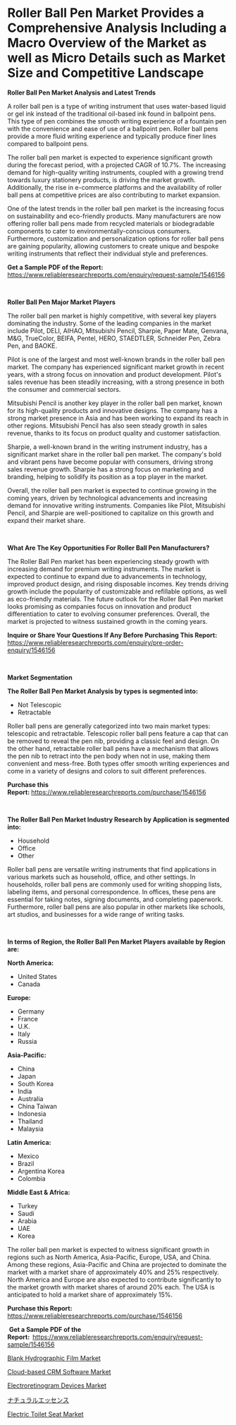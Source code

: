<p><h1>Roller Ball Pen Market Provides a Comprehensive Analysis Including a Macro Overview of the Market as well as Micro Details such as Market Size and Competitive Landscape</h1></p><p><strong>Roller Ball Pen Market Analysis and Latest Trends</strong></p>
<p><p>A roller ball pen is a type of writing instrument that uses water-based liquid or gel ink instead of the traditional oil-based ink found in ballpoint pens. This type of pen combines the smooth writing experience of a fountain pen with the convenience and ease of use of a ballpoint pen. Roller ball pens provide a more fluid writing experience and typically produce finer lines compared to ballpoint pens.</p><p>The roller ball pen market is expected to experience significant growth during the forecast period, with a projected CAGR of 10.7%. The increasing demand for high-quality writing instruments, coupled with a growing trend towards luxury stationery products, is driving the market growth. Additionally, the rise in e-commerce platforms and the availability of roller ball pens at competitive prices are also contributing to market expansion.</p><p>One of the latest trends in the roller ball pen market is the increasing focus on sustainability and eco-friendly products. Many manufacturers are now offering roller ball pens made from recycled materials or biodegradable components to cater to environmentally-conscious consumers. Furthermore, customization and personalization options for roller ball pens are gaining popularity, allowing customers to create unique and bespoke writing instruments that reflect their individual style and preferences.</p></p>
<p><strong>Get a Sample PDF of the Report:&nbsp;</strong> <a href="https://www.reliableresearchreports.com/enquiry/request-sample/1546156">https://www.reliableresearchreports.com/enquiry/request-sample/1546156</a></p>
<p>&nbsp;</p>
<p><strong>Roller Ball Pen Major Market Players</strong></p>
<p><p>The roller ball pen market is highly competitive, with several key players dominating the industry. Some of the leading companies in the market include Pilot, DELI, AIHAO, Mitsubishi Pencil, Sharpie, Paper Mate, Genvana, M&G, TrueColor, BEIFA, Pentel, HERO, STAEDTLER, Schneider Pen, Zebra Pen, and BAOKE.</p><p>Pilot is one of the largest and most well-known brands in the roller ball pen market. The company has experienced significant market growth in recent years, with a strong focus on innovation and product development. Pilot's sales revenue has been steadily increasing, with a strong presence in both the consumer and commercial sectors.</p><p>Mitsubishi Pencil is another key player in the roller ball pen market, known for its high-quality products and innovative designs. The company has a strong market presence in Asia and has been working to expand its reach in other regions. Mitsubishi Pencil has also seen steady growth in sales revenue, thanks to its focus on product quality and customer satisfaction.</p><p>Sharpie, a well-known brand in the writing instrument industry, has a significant market share in the roller ball pen market. The company's bold and vibrant pens have become popular with consumers, driving strong sales revenue growth. Sharpie has a strong focus on marketing and branding, helping to solidify its position as a top player in the market.</p><p>Overall, the roller ball pen market is expected to continue growing in the coming years, driven by technological advancements and increasing demand for innovative writing instruments. Companies like Pilot, Mitsubishi Pencil, and Sharpie are well-positioned to capitalize on this growth and expand their market share.</p></p>
<p>&nbsp;</p>
<p><strong>What Are The Key Opportunities For Roller Ball Pen Manufacturers?</strong></p>
<p><p>The Roller Ball Pen market has been experiencing steady growth with increasing demand for premium writing instruments. The market is expected to continue to expand due to advancements in technology, improved product design, and rising disposable incomes. Key trends driving growth include the popularity of customizable and refillable options, as well as eco-friendly materials. The future outlook for the Roller Ball Pen market looks promising as companies focus on innovation and product differentiation to cater to evolving consumer preferences. Overall, the market is projected to witness sustained growth in the coming years.</p></p>
<p><strong>Inquire or Share Your Questions If Any Before Purchasing This Report:</strong> <a href="https://www.reliableresearchreports.com/enquiry/pre-order-enquiry/1546156">https://www.reliableresearchreports.com/enquiry/pre-order-enquiry/1546156</a></p>
<p>&nbsp;</p>
<p><strong>Market Segmentation</strong></p>
<p><strong>The Roller Ball Pen Market Analysis by types is segmented into:</strong></p>
<p><ul><li>Not Telescopic</li><li>Retractable</li></ul></p>
<p><p>Roller ball pens are generally categorized into two main market types: telescopic and retractable. Telescopic roller ball pens feature a cap that can be removed to reveal the pen nib, providing a classic feel and design. On the other hand, retractable roller ball pens have a mechanism that allows the pen nib to retract into the pen body when not in use, making them convenient and mess-free. Both types offer smooth writing experiences and come in a variety of designs and colors to suit different preferences.</p></p>
<p><strong>Purchase this Report:&nbsp;</strong><a href="https://www.reliableresearchreports.com/purchase/1546156">https://www.reliableresearchreports.com/purchase/1546156</a></p>
<p>&nbsp;</p>
<p><strong>The Roller Ball Pen Market Industry Research by Application is segmented into:</strong></p>
<p><ul><li>Household</li><li>Office</li><li>Other</li></ul></p>
<p><p>Roller ball pens are versatile writing instruments that find applications in various markets such as household, office, and other settings. In households, roller ball pens are commonly used for writing shopping lists, labeling items, and personal correspondence. In offices, these pens are essential for taking notes, signing documents, and completing paperwork. Furthermore, roller ball pens are also popular in other markets like schools, art studios, and businesses for a wide range of writing tasks.</p></p>
<p>&nbsp;</p>
<p><strong>In terms of Region, the Roller Ball Pen Market Players available by Region are:</strong></p>
<p>
    <p> <strong> North America: </strong>
        <ul>
            <li>United States</li>
            <li>Canada</li>
        </ul>
        </p> 
    <p> <strong> Europe: </strong>
        <ul>
            <li>Germany</li>
            <li>France</li>
            <li>U.K.</li>
            <li>Italy</li>
            <li>Russia</li>
        </ul>
        </p> 
    <p> <strong> Asia-Pacific: </strong>
        <ul>
            <li>China</li>
            <li>Japan</li>
            <li>South Korea</li>
            <li>India</li>
            <li>Australia</li>
            <li>China Taiwan</li>
            <li>Indonesia</li>
            <li>Thailand</li>
            <li>Malaysia</li>
        </ul>
        </p> 
    <p> <strong> Latin America: </strong>
        <ul>
            <li>Mexico</li>
            <li>Brazil</li>
            <li>Argentina Korea</li>
            <li>Colombia</li>
        </ul>
        </p> 
    <p> <strong> Middle East & Africa: </strong>
        <ul>
            <li>Turkey</li>
            <li>Saudi</li>
            <li>Arabia</li>
            <li>UAE</li>
            <li>Korea</li>
        </ul>
    </p>
    </p>
<p><p>The roller ball pen market is expected to witness significant growth in regions such as North America, Asia-Pacific, Europe, USA, and China. Among these regions, Asia-Pacific and China are projected to dominate the market with a market share of approximately 40% and 25% respectively. North America and Europe are also expected to contribute significantly to the market growth with market shares of around 20% each. The USA is anticipated to hold a market share of approximately 15%.</p></p>
<p><strong>Purchase this Report: </strong><a href="https://www.reliableresearchreports.com/purchase/1546156">https://www.reliableresearchreports.com/purchase/1546156</a></p>
<p>&nbsp;<strong>Get a Sample PDF of the Report:&nbsp;&nbsp;</strong><a href="https://www.reliableresearchreports.com/enquiry/request-sample/1546156">https://www.reliableresearchreports.com/enquiry/request-sample/1546156</a></p>
<p><strong></strong></p>
<p><p><a href="https://github.com/jerrycopelandthomaswsqd8q/Market-Research-Report-List-1/blob/main/blank-hydrographic-film-market.md">Blank Hydrographic Film Market</a></p><p><a href="https://issuu.com/reportprime-2/docs/cloud-based-crm-software-market-size-2030.pptx">Cloud-based CRM Software Market</a></p><p><a href="https://issuu.com/reportprime-2/docs/electroretinogram-devices-market-size-2030.pptx">Electroretinogram Devices Market</a></p><p><a href="https://github.com/jkjreqjscoxx7/Market-Research-Report-List-1/blob/main/97767083587.md">ナチュラルエッセンス</a></p><p><a href="https://github.com/brenzgnarento/Market-Research-Report-List-1/blob/main/electric-toilet-seat-market.md">Electric Toilet Seat Market</a></p></p>